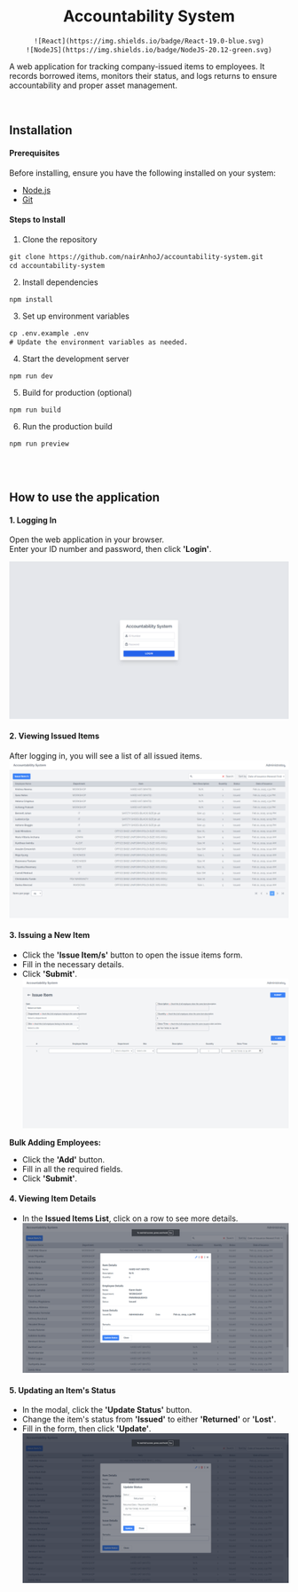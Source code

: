<div align="center">
    <h1>Accountability System</h1>

    ![React](https://img.shields.io/badge/React-19.0-blue.svg)
    ![NodeJS](https://img.shields.io/badge/NodeJS-20.12-green.svg)
</div>

A web application for tracking company-issued items to employees. It records borrowed items, monitors their status, and logs returns to ensure accountability and proper asset management.

<br/>

## Installation

#### Prerequisites
Before installing, ensure you have the following installed on your system:
- [Node.js](https://nodejs.org/en)
- [Git](https://git-scm.com/downloads)

#### Steps to Install
1. Clone the repository

~~~
git clone https://github.com/nairAnhoJ/accountability-system.git
cd accountability-system
~~~

2. Install dependencies
~~~
npm install
~~~

3. Set up environment variables
~~~
cp .env.example .env
# Update the environment variables as needed.
~~~

4. Start the development server
~~~
npm run dev
~~~

5. Build for production (optional)
~~~
npm run build
~~~

6. Run the production build
~~~
npm run preview
~~~

<br/>
<br/>

## How to use the application

#### **1. Logging In**
Open the web application in your browser.  
Enter your ID number and password, then click **'Login'**.

![Login Page](docs/images/login.png)

#### **2. Viewing Issued Items**
After logging in, you will see a list of all issued items.
![Issued Item List](docs/images/issued-item.png)

#### **3. Issuing a New Item**
- Click the **'Issue Item/s'** button to open the issue items form.
- Fill in the necessary details.
- Click **'Submit'**.
![Issued Item Add Form](docs/images/issued-item-add.png)

**Bulk Adding Employees:**  
- Click the **'Add'** button.
- Fill in all the required fields.
- Click **'Submit'**.


#### **4. Viewing Item Details**
- In the **Issued Items List**, click on a row to see more details.
![Issued Item More Details](docs/images/issued-item-more-details.png)


#### **5. Updating an Item's Status**
- In the modal, click the **'Update Status'** button.
- Change the item's status from **'Issued'** to either **'Returned'** or **'Lost'**.
- Fill in the form, then click **'Update'**.
![Issued Item Update Status](docs/images/issued-item-update-status.png)